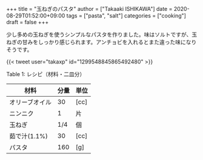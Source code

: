+++
title = "玉ねぎのパスタ"
author = ["Takaaki ISHIKAWA"]
date = 2020-08-29T01:52:00+09:00
tags = ["pasta", "salt"]
categories = ["cooking"]
draft = false
+++

少し多めの玉ねぎを使うシンプルなパスタを作りました。味はソルトですが、玉ねぎの甘みをしっかり感じられます。アンチョビを入れるとまた違った味になりそうです。  

{{< tweet user="takaxp" id="1299548845865492480" >}}  

<div class="table-caption">
  <span class="table-number">Table 1</span>:
  レシピ（材料・二皿分）
</div>

| 材料      | 分量 | 単位 |
|---------|----|----|
| オリーブオイル | 30  | [cc] |
| ニンニク  | 1   | 片   |
| 玉ねぎ    | 1/4 | 個   |
| 茹で汁(1.1%) | 30  | [cc] |
| パスタ    | 160 | [g]  |